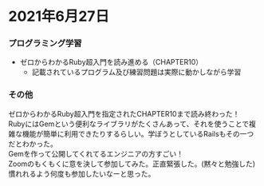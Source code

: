 # 2021年6月27日
### プログラミング学習
* ゼロからわかるRuby超入門を読み進める（CHAPTER10）
    * 記載されているプログラム及び練習問題は実際に動かしながら学習
### その他
ゼロからわかるRuby超入門を指定されたCHAPTER10まで読み終わった！  
RubyにはGemという便利なライブラリがたくさんあって、それを使うことで複雑な機能が簡単に利用できたりするらしい。学ぼうとしているRailsもその一つだとわかった。  
Gemを作って公開してくれてるエンジニアの方すごい！  
Zoomのもくもくに意を決して参加してみた。正直緊張した。(黙々と勉強した)  
慣れれるよう何度も参加したいなーと思った。